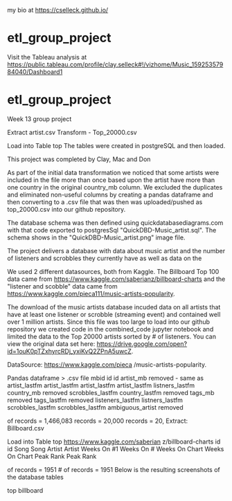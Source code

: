 my bio at https://cselleck.github.io/
# etl_group_project

Visit the Tableau analysis at https://public.tableau.com/profile/clay.selleck#!/vizhome/Music_15925357984040/Dashboard1

# etl_group_project
Week 13 group project

Extract artist.csv Transform - Top_20000.csv

Load into Table
top
The tables were created in postgreSQL and then loaded.

This project was completed by Clay, Mac and Don

As part of the initial data transformation we noticed that some artists were included in the file more than once based upon the artist
have more than one country in the original country_mb column. We excluded the duplicates and eliminated non-useful columns by creating
a pandas dataframe and then converting to a .csv file that was then was uploaded/pushed as top_20000.csv into our github repository.

The database schema was then defined using quickdatabasediagrams.com with that code exported to postgresSql "QuickDBD-Music_artist.sql".
The schema shows in the "QuickDBD-Music_artist.png" image file.

The project delivers a database with data about music artist and the number of listeners and scrobbles they currently have as well as data on the

We used 2 different datasources, both from Kaggle. The Billboard Top 100 data came from https://www.kaggle.com/saberianz/billboard-charts
and the "listener and scobble" data came from https://www.kaggle.com/pieca111/music-artists-popularity.

The download of the music artists database incuded data on all artists that have at least one listener or scrobble (streaming event) and
contained well over 1 million artists. Since this file was too large to load into our github repository we created code in the
combined_code jupyter notebook and limited the data to the Top 20000 artists sorted by # of listeners. You can view the original data set
here: https://drive.google.com/open?id=1ouK0pTZxhyrcRDj_yxiKvQ2ZPnA5uwcZ.

DataSource:
https://www.kaggle.com/pieca
/music-artists-popularity.

Pandas dataframe > .csv
file
mbid id id
artist_mb removed - same as artist_lastfm artist_lastfm
artist_lastfm artist_lastfm listners_lastfm
country_mb removed scrobbles_lastfm
country_lastfm removed
tags_mb removed
tags_lastfm removed
listeners_lastfm listners_lastfm
scrobbles_lastfm scrobbles_lastfm
ambiguous_artist removed

of records = 1,466,083 records = 20,000 records = 20,
Extract: Billboard.csv

Load into Table
top
https://www.kaggle.com/saberian
z/billboard-charts
id id
Song Song
Artist Artist
Weeks On #1 Weeks On #
Weeks On Chart Weeks On Chart
Peak Rank Peak Rank

of records = 1951 # of records = 1951
Below is the resulting screenshots of the database tables

top
billboard
